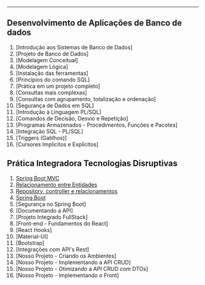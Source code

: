 ___

## Desenvolvimento de Aplicações de Banco de dados
1. [Introdução aos Sistemas de Banco de Dados]
2. [Projeto de Banco de Dados]
3. [Modelagem Conceitual]
4. [Modelagem Lógica]
5. [Instalação das ferramentas]
6. [Princípios do comando SQL]
7. [Prática em um projeto completo]
8. [Consultas mais complexas]
9. [Consultas com agrupamento, totalização e ordenação]
10. [Segurança de Dados em SQL]
11. [Introdução à Linguagem PL/SQL]
12. [Comandos de Decisão, Desvio e Repetição]
13. [Programas Armazenados - Procedimentos, Funções e Pacotes]
14. [Integração SQL - PL/SQL]
15. [Triggers (Gatilhos)]
16. [Cursores Implícitos e Explícitos]


## Prática Integradora Tecnologias Disruptivas
1. [Spring Boot MVC](../Java/Spring%20Boot%20MVC.md)
2. [Relacionamento entre Entidades](../Java/Relacionamento%20entre%20Entidades.md)
3. [Repository, controller e relacionamentos](../Java/Repository,%20controller%20e%20relacionamentos.md)
4. [Spring Boot](../Faculdade/Prática%20Integradora%20Tecnologias%20Disruptivas/Spring%20Boot.md)
5. [Segurança no Spring Boot]
6. [Documentando a API]
7. [Projeto Integrado FullStack]
8. [Front-end - Fundamentos do React]
9. [React Hooks]
10. [Material-UI]
11. [Bootstrap]
12. [Integrações com API's Rest]
13. [Nosso Projeto - Criando os Ambientes]
14. [Nosso Projeto - Implementando a API CRUD]
15. [Nosso Projeto - Otimizando a API CRUD com DTOs]
16. [Nosso Projeto - Implementando o Front]